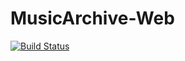 # MusicArchive-Web

[![Build Status](https://travis-ci.org/jescriba/MusicArchive-Web.svg?branch=master)](https://travis-ci.org/jescriba/MusicArchive-Web)

